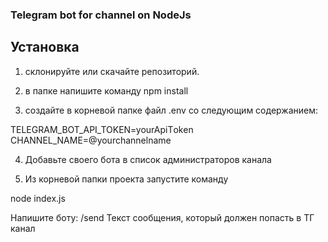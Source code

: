 ### Telegram bot for channel on NodeJs

## Установка
1. склонируйте или скачайте репозиторий. 

2. в папке напишите команду npm install

3. создайте в корневой папке файл .env со следующим содержанием:

TELEGRAM_BOT_API_TOKEN=yourApiTоken
CHANNEL_NAME=@yourchannelname

4. Добавьте своего бота в список администраторов канала

5. Из корневой папки проекта запустите команду

node index.js 

Напишите боту: /send Текст сообщения, который должен попасть в ТГ канал
